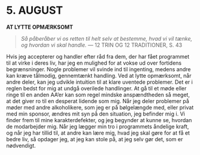 # 5. AUGUST

**AT LYTTE OPMÆRKSOMT**

> *Så påberåber vi os retten til helt selv at bestemme, hvad vi vil tænke, og hvordan vi skal handle.*
> — 12 TRIN OG 12 TRADITIONER, S. 43

Hvis jeg accepterer og handler efter råd fra dem, der har fået programmet til at virke i deres liv, har jeg en mulighed for at vokse ud over fortidens begrænsninger. Nogle problemer vil svinde ind til ingenting, medens andre kan kræve tålmodig, gennemtænkt handling. Ved at lytte opmærksomt, når andre deler, kan jeg udvikle intuition til at klare uventede problemer. Det er i reglen bedst for mig at undgå overilede handlinger. At gå til et møde eller ringe til en anden AA’er kan som regel mindske anspændtheden så meget, at det giver ro til en desperat lidende som mig. Når jeg deler problemer på møder med andre alkoholikere, som jeg er på bølgelængde med, eller privat med min sponsor, ændres mit syn på den situation, jeg befinder mig i. Vi finder frem til mine karakterdefekter, og jeg begynder at kunne se, hvordan de modarbejder mig. Når jeg lægger min tro i programmets åndelige kraft, og når jeg har tillid til, at andre kan lære mig, hvad jeg skal gøre for at få et bedre liv, så opdager jeg, at jeg kan stole på, at jeg selv gør det, som er nødvendigt.
